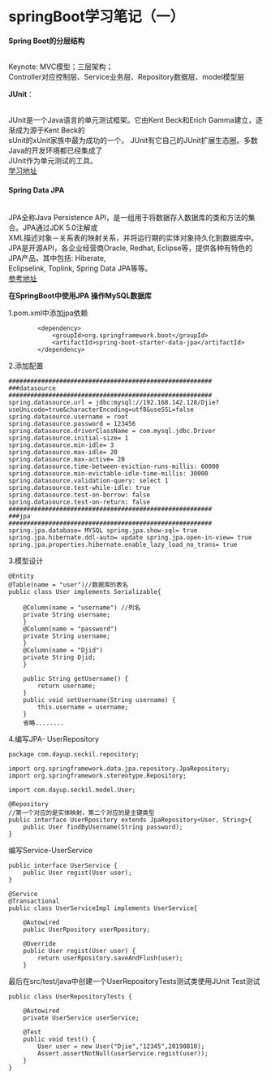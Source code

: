 # springBoot学习笔记（一）

**Spring Boot的分层结构**

<br>Keynote: MVC模型；三层架构； 
<br>Controller对应控制层、Service业务层、Repository数据层、model模型层 

**JUnit**：

<br> JUnit是一个Java语言的单元测试框架。它由Kent Beck和Erich Gamma建立，逐渐成为源于Kent Beck的
<br>sUnit的xUnit家族中最为成功的一个。 JUnit有它自己的JUnit扩展生态圈。多数Java的开发环境都已经集成了
<br>JUnit作为单元测试的工具。 
<br>[学习地址](https://www.w3cschool.cn/junit/) 

#### Spring Data JPA

<br>JPA全称Java Persistence API，是一组用于将数据存入数据库的类和方法的集合。JPA通过JDK 5.0注解或
<br>XML描述对象－关系表的映射关系，并将运行期的实体对象持久化到数据库中。 
<br>JPA是开源API，各企业经营商Oracle, Redhat, Eclipse等，提供各种有特色的JPA产品，其中包括: Hiberate, 
<br>Eclipselink, Toplink, Spring Data JPA等等。 
<br>[参考地址](https://docs.spring.io/spring-data/jpa/docs/2.1.0.M3/reference/html/ )

**在SpringBoot中使用JPA 操作MySQL数据库**

1.pom.xml中添加jpa依赖

```
		<dependency>
			<groupId>org.springframework.boot</groupId>
			<artifactId>spring-boot-starter-data-jpa</artifactId>
		</dependency>
```

2.添加配置

```
######################################################## 
###datasource 
######################################################## 
spring.datasource.url = jdbc:mysql://192.168.142.128/Djie?useUnicode=true&characterEncoding=utf8&useSSL=false 
spring.datasource.username = root 
spring.datasource.password = 123456 
spring.datasource.driverClassName = com.mysql.jdbc.Driver
spring.datasource.initial-size= 1 
spring.datasource.min-idle= 3 
spring.datasource.max-idle= 20 
spring.datasource.max-active= 20 
spring.datasource.time-between-eviction-runs-millis: 60000 
spring.datasource.min-evictable-idle-time-millis: 30000 
spring.datasource.validation-query: select 1 
spring.datasource.test-while-idle: true 
spring.datasource.test-on-borrow: false 
spring.datasource.test-on-return: false ######################################################## 
###jpa 
######################################################## 
spring.jpa.database= MYSQL spring.jpa.show-sql= true 
spring.jpa.hibernate.ddl-auto= update spring.jpa.open-in-view= true spring.jpa.properties.hibernate.enable_lazy_load_no_trans= true
```

3.模型设计

```
@Entity
@Table(name = "user")//数据库的表名
public class User implements Serializable{

	@Column(name = "username") //列名
	private String username;
	}
	@Column(name = "password") 
	private String username;
	}
	@Column(name = "Djid") 
	private String Djid;
	}
	
	public String getUsername() {
		return username;
	}
	public void setUsername(String username) {
		this.username = username;
	}
	省略........
```

4.编写JPA- UserRepository

```
package com.dayup.seckil.repository;

import org.springframework.data.jpa.repository.JpaRepository;
import org.springframework.stereotype.Repository;

import com.dayup.seckil.model.User;

@Repository 
//第一个对应的是实体映射，第二个对应的是主键类型
public interface UserRpository extends JpaRepository<User, String>{
	public User findByUsername(String password);
}

```

编写Service-UserService 

```
public interface UserService {
	public User regist(User user);
}

```

```
@Service
@Transactional
public class UserServiceImpl implements UserService{

	@Autowired
	public UserRpository userRpository;
	
	@Override
	public User regist(User user) {
		return userRpository.saveAndFlush(user);
	}

```

最后在src/test/java中创建一个UserRepositoryTests测试类使用JUnit Test测试

```
public class UserRepositoryTests {

	@Autowired
	private UserService userService;
	
	@Test
	public void test() {
		User user = new User("Djie","12345",20190810);
		Assert.assertNotNull(userService.regist(user));
	}
}
```

